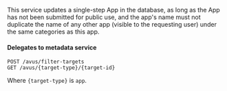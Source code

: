 This service updates a single-step App in the database, as long as the App has not been submitted for public use,
and the app's name must not duplicate the name of any other app (visible to the requesting user)
under the same categories as this app.

#### Delegates to metadata service
    POST /avus/filter-targets
    GET /avus/{target-type}/{target-id}
Where `{target-type}` is `app`.
